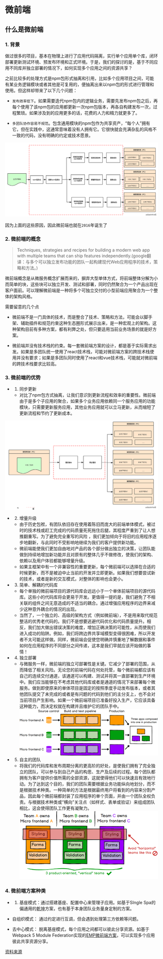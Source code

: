# 微前端

## 什么是微前端

### 1. 背景

做过很多的项目，基本在物理上进行了应用代码隔离，实行单个应用单个库，闭环部署更新测试环境、预发布环境和正式环境。于是，我们的探讨的是，基于不同应用不同库并独立部署的情况下，如何实现多个应用之间的资源共享？

之前比较多的处理方式是npm包形式抽离和引用，比如多个应用项目之间，可能有某业务逻辑模块或者其他是可复用的，便抽离出来以npm包的形式进行管理和使用。但这样却带来了以下几个问题：

* `发布效率低下`。如果需要迭代npm包内的逻辑业务，需要先发布npm包之后，再每个使用了该npm包的应用都更新一次npm包版本，再各自构建发布一次，过程繁琐。如果涉及到的应用更多的话，花费的人力和精力就更多了。

* `多团队协作容易不规范`。包含通用模块的npm包作为共享资产，“每个人”拥有它，但在实践中，这通常意味着没有人拥有它。它很快就会充满杂乱的风格不一致的代码，没有明确的约定或技术愿景。

![图解](../../.vuepress/public/img/fe.png)

因为上面的这些原因，因此微前端也就在`2016`年诞生了

### 2. 微前端的概念

> Techniques, strategies and recipes for building a modern web app with multiple teams that can ship features independently.(google翻译：与多个可以独立发布功能的团队一起构建现代Web应用程序的技术，策略和方法。)

微前端概念是从微服务概念扩展而来的，摒弃大型单体方式，将前端整体分解为小而简单的块，这些块可以独立开发、测试和部署，同时仍然聚合为一个产品出现在客户面前。可以理解微前端是一种将多个可独立交付的小型前端应用聚合为一个整体的架构风格。

需要留意的几个点

* 微前端不是一门具体的技术，而是整合了技术、策略和方法，可能会以脚手架、辅助插件和规范约束这种生态圈形式展示出来，是一种宏观上的架构。这种架构目前有多种方案，都有利弊之处，但只要适用当前业务场景的就是好方案。

* 微前端并没有技术栈的约束。每一套微前端方案的设计，都是基于实际需求出发。如果是多团队统一使用了react技术栈，可能对微前端方案的跨技术栈使用并没有要求；如果是多团队同时使用了react和vue技术栈，可能就对微前端的跨技术栈要求比较高。

### 3. 微前端的优势

* 1. 同步更新
  * 对比了npm包方式抽离，让我们意识到更新流程和效率的重要性。微前端由于是多个子应用的聚合，如果多个业务应用依赖同一个服务应用的功能模块，只需要更新服务应用，其他业务应用就可以立马更新，从而缩短了更新流程和节约了更新成本。

![图解](../../.vuepress/public/img/microfe.png)

* 2. 增量升级
  * 由于历史包袱，有团队依旧存在使用着陈旧而庞大的前端单体模式，被过时的技术栈或赶工完成的代码质量死死拖住后腿，其程度严重到了让人想推翻重写。为了避免完全重写的风险 ，我们更加倾向于将旧的应用程序逐步地翻新，与此同时不受影响地继续为我们的客户提供新功能。
  * 微前端能使我们更加自由地对产品的各个部分做出独立的决策，让团队能做到持续地增加新功能并且对原有的整体几乎不做修改，使我们的架构、依赖以及用户体验都能够增量升级。
  * 如果主框架中有一个非兼容性的重要更新，每个微前端可以选择在合适的时候更新，而不是被迫中止当前的开发并立即更新。如果我们想要尝试新的技术，或者是新的交互模式，对整体的影响也会更小。

* 3. 简单、解耦的代码库
  * 每个单独的微前端项目的源代码库会远远小于一个单体前端项目的源代码库。这些小的代码库将会更易于开发。更值得一提的是，我们避免了不相关联的组件之间无意造成的不适当的耦合。通过增强应用程序的边界来减少这种意外耦合的情况的出现。
  * 当然了，一个独立的、高级的架构方式（例如微前端），不是用来取代规范整洁的优秀老代码的。我们不是想要逃避代码优化和代码质量提升。相反，我们加大做出错误决策的难度，增加正确决策的可能性，从而使我们进入成功的陷阱。例如，我们将跨边界共享域模型变得很困难，所以开发者不太可能这样做。同样，微前端会促使您明确并慎重地了解数据和事件如何在应用程序的不同部分之间传递，这本是我们早就应该开始做的事情！
* 4. 独立部署
  * 与微服务一样，微前端的独立可部署性是关键。它减少了部署的范围，从而降低了相关风险。无论您的前端代码在何处托管，每个微前端都应该有自己的连续交付通道，该通道可以构建、测试并将其一直部署到生产环境中。我们应当能够在不考虑其他代码库或者是通道的情况下来部署每个微服务。做到即使原来的单体项目是固定的按照季度手动发布版本，或者其他团队提交了未完成的或者是有问题的代码到他们的主分支上，也不会对当前项目产生影响。如果一个微前端项目已准备好投入生产，它应该具备这种能力，而决定权就在构建并且维护它的团队手中。
![图解](../../.vuepress/public/img/deploy.png)
* 5. 自主的团队
  * 将我们的代码库和发布周期分离的更高阶的好处，是使我们拥有了完全独立的团队，可以参与到自己产品的构思、生产及后续的过程。每个团队都拥有为客户提供价值所需的全部资源，这就使得他们可以快速且有效地行动。为了达到这个目的，我们的团队需要根据业务功能纵向地划分，而不是根据技术种类。一种简单的方法是根据最终用户将看到的内容来分割产品，因此每个微前端都封装了应用程序的单个页面，并由一个团队全权负责。与根据技术种类或“横向”关注点（如样式、表单或验证）来组成团队相比，这会使得团队工作更有凝聚力。
![图解](../../.vuepress/public/img/auto.png)

### 4. 微前端方案种类

* 1. 基座模式：通过搭建基座、配置中心来管理子应用。如基于SIngle Spa的偏通用的[乾坤](https://qiankun.umijs.org/zh/guide)方案，也有基于本身团队业务量身定制的方案。

* 自组织模式： 通过约定进行互调，但会遇到处理第三方依赖等问题。

* 去中心模式： 脱离基座模式，每个应用之间都可以彼此分享资源。如基于Webpack 5 Module Federation实现的[EMP微前端方案](https://github.com/efoxTeam/emp/blob/main/README-zh_CN.md)，可以实现多个应用彼此共享资源分享。

[资料来源](https://github.com/efoxTeam/emp/wiki/%E3%80%8A%E4%BB%80%E4%B9%88%E6%98%AF%E5%BE%AE%E5%89%8D%E7%AB%AF%E3%80%8B)

<gitask />
